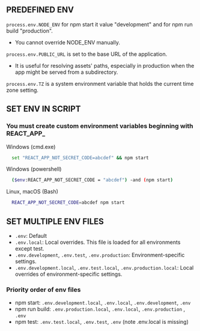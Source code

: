 ## PREDEFINED ENV
`process.env.NODE_ENV` for npm start it value "development" and for npm run build "production".
- You cannot override NODE_ENV manually.

`process.env.PUBLIC_URL` is set to the base URL of the application.

- It is useful for resolving assets' paths, especially in production when the app might be served from a subdirectory.

`process.env.TZ` is a system environment variable that holds the current time zone setting.
## SET ENV IN SCRIPT
###  You must create custom environment variables beginning with REACT_APP_
Windows (cmd.exe)

```bash
  set "REACT_APP_NOT_SECRET_CODE=abcdef" && npm start
```
Windows (powershell)

```bash
  ($env:REACT_APP_NOT_SECRET_CODE = "abcdef") -and (npm start)
```
Linux, macOS (Bash)

```bash
  REACT_APP_NOT_SECRET_CODE=abcdef npm start
```

## SET MULTIPLE ENV FILES

- `.env`: Default
- `.env.local`: Local overrides. This file is loaded for all environments except test.
- `.env.development`, `.env.test`, `.env.production`: Environment-specific settings.
- `.env.development.local`, `.env.test.local`, `.env.production.local`: Local overrides of environment-specific settings.

### Priority order of env files
- npm start: `.env.development.local`, `.env.local`, `.env.development`, `.env`
- npm run build: `.env.production.local`, `.env.local`, `.env.production` , `.env`
- npm test: `.env.test.local`, `.env.test`, `.env` (note .env.local is missing)
